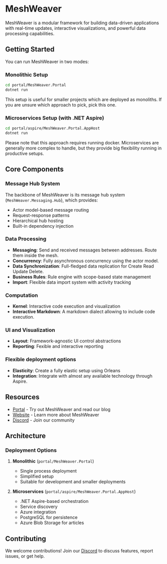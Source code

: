 # MeshWeaver

MeshWeaver is a modular framework for building data-driven applications with real-time updates, interactive visualizations, and powerful data processing capabilities.

## Getting Started

You can run MeshWeaver in two modes:

### Monolithic Setup
```bash
cd portal/MeshWeaver.Portal
dotnet run
```

This setup is useful for smaller projects which are deployed as monoliths. If you are unsure which approach to pick, pick this one.

### Microservices Setup (with .NET Aspire)
```bash
cd portal/aspire/MeshWeaver.Portal.AppHost
dotnet run
```

Please note that this approach requires running docker. Microservices are generally more complex to handle, but they provide big flexibility running in productive setups. 

## Core Components

### Message Hub System
The backbone of MeshWeaver is its message hub system (`MeshWeaver.Messaging.Hub`), which provides:
- Actor model-based message routing
- Request-response patterns
- Hierarchical hub hosting
- Built-in dependency injection

### Data Processing
- **Messaging**: Send and received messages between addresses. Route them inside the mesh.
- **Concurrency**: Fully asynchronous concurrency using the actor model.
- **Data Synchronization**: Full-fledged data replication for Create Read Update Delete.
- **Business Rules**: Rule engine with scope-based state management
- **Import**: Flexible data import system with activity tracking

### Computation
- **Kernel**: Interactive code execution and visualization
- **Interactive Markdown**: A markdown dialect allowing to include code execution.

### UI and Visualization
- **Layout**: Framework-agnostic UI control abstractions
- **Reporting**: Fexible and interactive reporting

### Flexible deployment options
- **Elasticity**: Create a fully elastic setup using Orleans
- **Integration**: Integrate with almost any available technology through Aspire. 

## Resources

- [Portal](https://portal.meshweaver.cloud) - Try out MeshWeaver and read our blog
- [Website](https://meshweaver.cloud) - Learn more about MeshWeaver
- [Discord](https://discord.gg/ACSYBWPy) - Join our community

## Architecture


### Deployment Options

1. **Monolithic** (`portal/MeshWeaver.Portal`)
   - Single process deployment
   - Simplified setup
   - Suitable for development and smaller deployments

2. **Microservices** (`portal/aspire/MeshWeaver.Portal.AppHost`)
   - .NET Aspire-based orchestration
   - Service discovery
   - Azure integration
   - PostgreSQL for persistence
   - Azure Blob Storage for articles

## Contributing

We welcome contributions! Join our [Discord](https://discord.gg/YSNEtSHa) to discuss features, report issues, or get help. 
